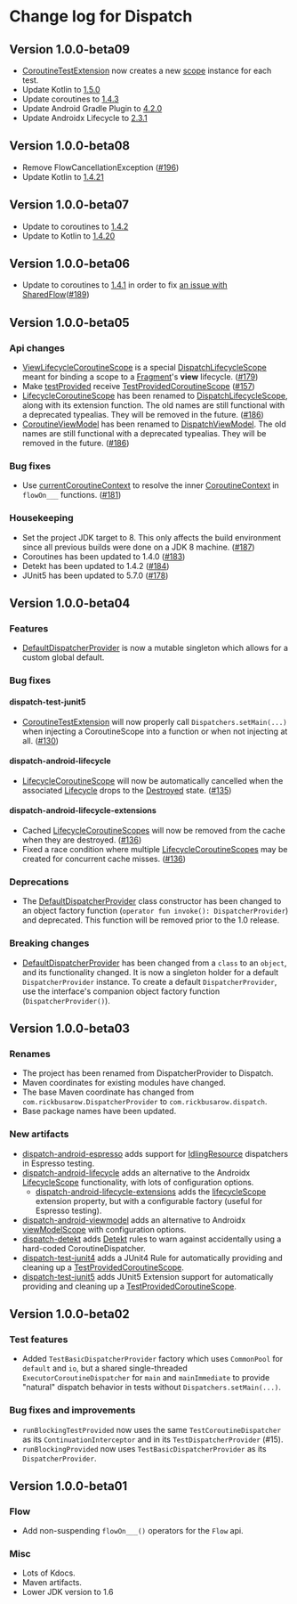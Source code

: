 # Change log for Dispatch

## Version 1.0.0-beta09

* [CoroutineTestExtension] now creates a new [scope][CoroutineTestExtension.scope] instance for each test.
* Update Kotlin to [1.5.0](https://github.com/JetBrains/kotlin/releases/tag/v1.5.0)
* Update coroutines to [1.4.3](https://github.com/Kotlin/kotlinx.coroutines/releases/tag/1.4.3)
* Update Android Gradle Plugin to [4.2.0](https://developer.android.com/studio/releases/gradle-plugin#4-2-0)
* Update Androidx Lifecycle to [2.3.1](https://developer.android.com/jetpack/androidx/releases/lifecycle#version_231_2)

## Version 1.0.0-beta08

* Remove FlowCancellationException ([#196](https://github.com/RBusarow/Dispatch/issues/196))
* Update Kotlin to [1.4.21](https://github.com/JetBrains/kotlin/blob/master/ChangeLog.md#1421)

## Version 1.0.0-beta07

* Update to coroutines to [1.4.2](https://github.com/Kotlin/kotlinx.coroutines/releases/tag/1.4.2)
* Update to Kotlin to [1.4.20](https://github.com/JetBrains/kotlin/blob/master/ChangeLog.md#1420)

## Version 1.0.0-beta06

* Update to coroutines to [1.4.1](https://github.com/Kotlin/kotlinx.coroutines/releases/tag/1.4.1) in order to fix [an issue with SharedFlow](https://github.com/Kotlin/kotlinx.coroutines/pull/2359)([#189](https://github.com/RBusarow/Dispatch/issues/189))

## Version 1.0.0-beta05

### Api changes
* [ViewLifecycleCoroutineScope] is a special [DispatchLifecycleScope] meant for binding a scope to a [Fragment]'s **view** lifecycle. ([#179](https://github.com/RBusarow/Dispatch/issues/179))
* Make [testProvided] receive [TestProvidedCoroutineScope] ([#157](https://github.com/RBusarow/Dispatch/issues/157))
* [LifecycleCoroutineScope] has been renamed to [DispatchLifecycleScope], along with its extension function. The old names are still functional with a deprecated typealias.  They will be removed in the future. ([#186](https://github.com/RBusarow/Dispatch/pull/186))
* [CoroutineViewModel] has been renamed to [DispatchViewModel]. The old names are still functional with a deprecated typealias.  They will be removed in the future. ([#186](https://github.com/RBusarow/Dispatch/pull/186))

### Bug fixes
* Use [currentCoroutineContext] to resolve the inner [CoroutineContext] in `flowOn___` functions. ([#181](https://github.com/RBusarow/Dispatch/issues/181))

### Housekeeping
* Set the project JDK target to 8. This only affects the build environment since all previous builds were done on a JDK 8 machine. ([#187](https://github.com/RBusarow/Dispatch/pull/187))
* Coroutines has been updated to 1.4.0 ([#183](https://github.com/RBusarow/Dispatch/pull/183))
* Detekt has been updated to 1.4.2 ([#184](https://github.com/RBusarow/Dispatch/pull/184))
* JUnit5 has been updated to 5.7.0 ([#178](https://github.com/RBusarow/Dispatch/pull/178))

## Version 1.0.0-beta04

### Features
* [DefaultDispatcherProvider] is now a mutable singleton which allows for a custom global default.

### Bug fixes

#### dispatch-test-junit5
* [CoroutineTestExtension] will now properly call `Dispatchers.setMain(...)` when injecting a
  CoroutineScope into a function or when not injecting at all.
  ([#130](https://github.com/RBusarow/Dispatch/issues/130))

#### dispatch-android-lifecycle
* [LifecycleCoroutineScope] will now be automatically cancelled when the associated [Lifecycle][Android Lifecycle] drops to the [Destroyed][Android Lifecycle] state.
  ([#135](https://github.com/RBusarow/Dispatch/issues/135))

#### dispatch-android-lifecycle-extensions
* Cached [LifecycleCoroutineScopes][LifecycleCoroutineScope] will now be removed from the cache when
  they are destroyed. ([#136](https://github.com/RBusarow/Dispatch/issues/136))
* Fixed a race condition where multiple [LifecycleCoroutineScopes][LifecycleCoroutineScope] may be
  created for concurrent cache misses. ([#136](https://github.com/RBusarow/Dispatch/issues/136))

### Deprecations
* The [DefaultDispatcherProvider] class constructor has been changed to an object factory function
  (`operator fun invoke(): DispatcherProvider`) and deprecated. This function will be removed prior
  to the 1.0 release.

### Breaking changes
* [DefaultDispatcherProvider] has been changed from a `class` to an `object`, and its functionality
  changed. It is now a singleton holder for a default `DispatcherProvider` instance. To create a
  default `DispatcherProvider`, use the interface's companion object factory function
  (`DispatcherProvider()`).

## Version 1.0.0-beta03

### Renames

* The project has been renamed from DispatcherProvider to Dispatch.
* Maven coordinates for existing modules have changed.
* The base Maven coordinate has changed from `com.rickbusarow.DispatcherProvider` to `com.rickbusarow.dispatch`.
* Base package names have been updated.

### New artifacts

* [dispatch-android-espresso] adds support for [IdlingResource] dispatchers in Espresso testing.
* [dispatch-android-lifecycle] adds an alternative to the Androidx [LifecycleScope][androidx-lifecycleScope] functionality, with lots of configuration options.
  * [dispatch-android-lifecycle-extensions] adds the [lifecycleScope] extension property, but with a configurable factory (useful for Espresso testing).
* [dispatch-android-viewmodel] adds an alternative to Androidx [viewModelScope] with configuration options.
* [dispatch-detekt] adds [Detekt] rules to warn against accidentally using a hard-coded CoroutineDispatcher.
* [dispatch-test-junit4] adds a JUnit4 Rule for automatically providing and cleaning up a [TestProvidedCoroutineScope].
* [dispatch-test-junit5] adds JUnit5 Extension support for automatically providing and cleaning up a [TestProvidedCoroutineScope].

## Version 1.0.0-beta02

### Test features

* Added `TestBasicDispatcherProvider` factory which uses `CommonPool` for `default` and `io`, but a shared single-threaded `ExecutorCoroutineDispatcher` for `main` and `mainImmediate` to provide "natural" dispatch behavior in tests without `Dispatchers.setMain(...)`.

### Bug fixes and improvements

* `runBlockingTestProvided` now uses the same `TestCoroutineDispatcher` as its `ContinuationInterceptor` and in its `TestDispatcherProvider` (#15).
* `runBlockingProvided` now uses `TestBasicDispatcherProvider` as its `DispatcherProvider`.

## Version 1.0.0-beta01

### Flow

* Add non-suspending `flowOn___()` operators for the `Flow` api.

### Misc

* Lots of Kdocs.
* Maven artifacts.
* Lower JDK version to 1.6

<!--- MODULE dispatch-core-->
<!--- INDEX -->

[DefaultDispatcherProvider]: https://rbusarow.github.io/Dispatch/api/dispatch-core/dispatch.core/-default-dispatcher-provider/index.html

<!--- MODULE dispatch-test-->
<!--- INDEX  -->

[testProvided]: https://rbusarow.github.io/Dispatch/api/dispatch-test/dispatch.test/test-provided.html
[TestProvidedCoroutineScope]: https://rbusarow.github.io/Dispatch/api/dispatch-test/dispatch.test/-test-provided-coroutine-scope/index.html

<!--- MODULE dispatch-test-junit4-->
<!--- INDEX  -->
<!--- MODULE dispatch-test-junit5-->
<!--- INDEX  -->

[CoroutineTestExtension]: https://rbusarow.github.io/Dispatch/api/dispatch-test-junit5/dispatch.test/-coroutine-test-extension/index.html
[CoroutineTestExtension.scope]: https://rbusarow.github.io/Dispatch/api/dispatch-test-junit5/dispatch.test/-coroutine-test-extension/index.html#dispatch.test/CoroutineTestExtension/scope/#/PointingToDeclaration/

<!--- MODULE dispatch-android-espresso-->
<!--- INDEX  -->
<!--- MODULE dispatch-android-lifecycle-->
<!--- INDEX  -->

[ViewLifecycleCoroutineScope]: https://rbusarow.github.io/Dispatch/api/dispatch-android-lifecycle/dispatch.android.lifecycle/-view-lifecycle-coroutine-scope/index.html
[DispatchLifecycleScope]: https://rbusarow.github.io/Dispatch/api/dispatch-android-lifecycle/dispatch.android.lifecycle/-dispatch-lifecycle-scope/index.html
[LifecycleCoroutineScope]: https://rbusarow.github.io/Dispatch/api/dispatch-android-lifecycle/dispatch.android.lifecycle/index.html#dispatch.android.lifecycle/LifecycleCoroutineScope//PointingToDeclaration/

<!--- MODULE dispatch-android-lifecycle-extensions-->
<!--- INDEX  -->

[lifecycleScope]: https://rbusarow.github.io/Dispatch/api/dispatch-android-lifecycle-extensions/dispatch.android.lifecycle/index.html#dispatch.android.lifecycle/lifecycleScope/androidx.lifecycle.LifecycleOwner#/PointingToDeclaration/

<!--- MODULE dispatch-android-viewmodel-->
<!--- INDEX  -->

[CoroutineViewModel]: https://rbusarow.github.io/Dispatch/api/dispatch-android-viewmodel/dispatch.android.viewmodel/index.html#dispatch.android.viewmodel/CoroutineViewModel//PointingToDeclaration/
[DispatchViewModel]: https://rbusarow.github.io/Dispatch/api/dispatch-android-viewmodel/dispatch.android.viewmodel/-dispatch-view-model/index.html
[viewModelScope]: https://rbusarow.github.io/Dispatch/api/dispatch-android-viewmodel/dispatch.android.viewmodel/-dispatch-view-model/index.html#dispatch.android.viewmodel/DispatchViewModel/viewModelScope/#/PointingToDeclaration/

<!--- END -->

[Fragment]: https://developer.android.com/reference/androidx/fragment/app/Fragment
[Android Lifecycle]: https://developer.android.com/reference/androidx/lifecycle/Lifecycle.html
[androidx-lifecycleScope]: https://cs.android.com/androidx/platform/frameworks/support/+/androidx-master-dev:lifecycle/lifecycle-runtime-ktx/src/main/java/androidx/lifecycle/Lifecycle.kt;l=44
[Detekt]: https://github.com/detekt/detekt
[dispatch-android-espresso]: https://rbusarow.github.io/Dispatch/api/dispatch-android-espresso/dispatch.android.espresso/index.html
[dispatch-android-lifecycle-extensions]: https://rbusarow.github.io/Dispatch/api/dispatch-android-lifecycle-extensions/dispatch.android.lifecycle/index.html
[dispatch-android-lifecycle]: https://rbusarow.github.io/Dispatch/api/dispatch-android-lifecycle/dispatch.android.lifecycle/index.html
[dispatch-android-viewmodel]: https://rbusarow.github.io/Dispatch/api/dispatch-android-viewmodel/dispatch.android.viewmodel/index.html
[dispatch-detekt]: https://rbusarow.github.io/Dispatch/api/dispatch-detekt/dispatch.detekt/index.html
[dispatch-test]: https://rbusarow.github.io/Dispatch/api/dispatch-test/dispatch.test/index.html
[dispatch-test-junit4]: https://rbusarow.github.io/Dispatch/api/dispatch-test-junit4/dispatch.test/index.html
[dispatch-test-junit5]: https://rbusarow.github.io/Dispatch/api/dispatch-test-junit4/dispatch.test/index.html
[IdlingResource]: https://developer.android.com/training/testing/espresso/idling-resource

[CoroutineContext]: https://kotlinlang.org/api/latest/jvm/stdlib/kotlin.coroutines/-coroutine-context/
[currentCoroutineContext]: https://kotlin.github.io/kotlinx.coroutines/kotlinx-coroutines-core/kotlinx.coroutines/current-coroutine-context
